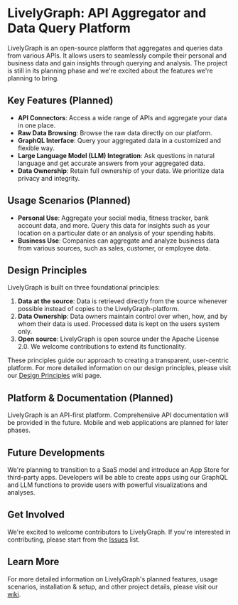 # LivelyGraph: API Aggregator and Data Query Platform

LivelyGraph is an open-source platform that aggregates and queries data from various APIs. It allows users to seamlessly compile their personal and business data and gain insights through querying and analysis. The project is still in its planning phase and we're excited about the features we're planning to bring.

## Key Features (Planned)

- **API Connectors**: Access a wide range of APIs and aggregate your data in one place.
- **Raw Data Browsing**: Browse the raw data directly on our platform.
- **GraphQL Interface**: Query your aggregated data in a customized and flexible way.
- **Large Language Model (LLM) Integration**: Ask questions in natural language and get accurate answers from your aggregated data.
- **Data Ownership**: Retain full ownership of your data. We prioritize data privacy and integrity.

## Usage Scenarios (Planned)

- **Personal Use**: Aggregate your social media, fitness tracker, bank account data, and more. Query this data for insights such as your location on a particular date or an analysis of your spending habits.
- **Business Use**: Companies can aggregate and analyze business data from various sources, such as sales, customer, or employee data.

## Design Principles

LivelyGraph is built on three foundational principles:

1. **Data at the source**: Data is retrieved directly from the source whenever possible instead of copies to the LivelyGraph-platform.
2. **Data Ownership**: Data owners maintain control over when, how, and by whom their data is used. Processed data is kept on the users system only.
3. **Open source**: LivelyGraph is open source under the Apache License 2.0. We welcome contributions to extend its functionality.

These principles guide our approach to creating a transparent, user-centric platform. For more detailed information on our design principles, please visit our [Design Principles](https://github.com/Drbvr/LivelyGraph/wiki/Design-Principles) wiki page.

## Platform & Documentation (Planned)

LivelyGraph is an API-first platform. Comprehensive API documentation will be provided in the future. Mobile and web applications are planned for later phases.

## Future Developments

We're planning to transition to a SaaS model and introduce an App Store for third-party apps. Developers will be able to create apps using our GraphQL and LLM functions to provide users with powerful visualizations and analyses.

## Get Involved

We're excited to welcome contributors to LivelyGraph. If you're interested in contributing, please start from the [Issues](https://github.com/Drbvr/LivelyGraph/issues) list.

## Learn More

For more detailed information on LivelyGraph's planned features, usage scenarios, installation & setup, and other project details, please visit our [wiki](https://github.com/Drbvr/LivelyGraph/wiki).

